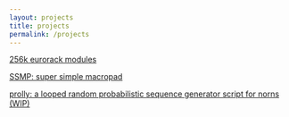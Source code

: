```yaml
---
layout: projects
title: projects
permalink: /projects
---
```


[256k eurorack modules](https://www.modulargrid.net/e/vendors/view/884)

[SSMP: super simple macropad](https://www.etsy.com/ca/listing/1088544281/super-simple-macropad?show_sold_out_detail=1&ref=nla_listing_details)

[prolly: a looped random probabilistic sequence generator script for norns (WIP)](https://github.com/256k/prolly)


